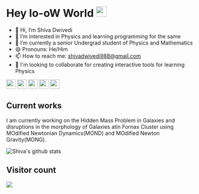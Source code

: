 # Hey lo-oW World <img src="https://media.giphy.com/media/hvRJCLFzcasrR4ia7z/giphy.gif" width="28px" height="28px">


- 👋 Hi, I’m Shiva Dwivedi
- 👀 I’m interested in Physics and learning programming for the same
- 🌱 I’m currently a senior Undergrad student of Physics and Mathematics
- 😄 Pronouns: He/Him
- 📫 How to reach me: shivadwivedi988@gmail.com
- 💞️ I'm looking to collaborate for creating interactive tools for learning Physics


<p align="left"><a href="https://www.linkedin.com/in/shiva-dwivedi-96a377202/"><img src="https://img.shields.io/badge/LinkedIn-_?style=for-the-badge&logo=LinkedIn&logoColor=white&label=Shiva%20Dwivedi&color=%20%230A66C2&link=https%3A%2F%2Fwww.linkedin.com%2Fin%2Fshiva-dwivedi-96a377202%2F" height=25></a>  
<a href="https://www.instagram.com/quasi_shiva/"><img src="https://img.shields.io/badge/Instagram-_?style=for-the-badge&logo=Instagram&logoColor=white&label=quasi_shiva&color=%23d62976&link=https%3A%2F%2Fwww.instagram.com%2Fquasi_shiva%2F" height=25></a> 
<a href="shivadwivedi988@gmail.com"><img src="https://img.shields.io/badge/E_mail-_?style=for-the-badge&logo=Gmail&logoColor=%23c71610&color=white&link=shivadwivedi988%40gmail.com" height=25></a> 
<a href="https://www.researchgate.net/profile/Shiva-Dwivedi-2"><img src="https://img.shields.io/badge/Research%20Gate-you_?style=for-the-badge&logo=ResearchGate&logoColor=black&color=white&link=https%3A%2F%2Fwww.researchgate.net%2Fprofile%2FShiva-Dwivedi-2" height=25></a> 
<a href="[bit.ly/shivakantresume](bit.ly/shivakantresume)"><img src="https://img.shields.io/badge/R-_?logo=Read.cv&logoColor=black&label=Resume&labelColor=white&color=grey&link=https%3A%2F%2Fdrive.google.com%2Ffile%2Fd%2F1W9R9fryOLh_BclqRXE7KxFobfwVwyNSJ%2Fview%3Fusp%3Dsharing" height=25></a>   
</p>


## Current works
I am currently working on the Hidden Mass Problem in Galaxies and disruptions in the morphology of Galaxies atin Fornax Cluster using MOdified Newtonian Dynamics(MOND) and MOdified Newton Gravity(MONG).


![Shiva's github stats](https://github-readme-stats.vercel.app/api?username=quaSi-shiva&show_icons=true&hide=[%22issues%22])

## Visitor count
<img src="https://profile-counter.glitch.me/quaSi-shiva/count.svg" />

<!---
quaSi-shiva/quaSi-shiva is a ✨ special ✨ repository because its `README.md` (this file) appears on your GitHub profile.
You can click the Preview link to take a look at your changes.
--->
